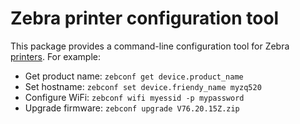 Zebra printer configuration tool
================================

This package provides a command-line configuration tool for Zebra
[printers](https://www.zebra.com/gb/en/products/printers.html).  For
example:

* Get product name: `zebconf get device.product_name`
* Set hostname: `zebconf set device.friendy_name myzq520`
* Configure WiFi: `zebconf wifi myessid -p mypassword`
* Upgrade firmware: `zebconf upgrade V76.20.15Z.zip`
